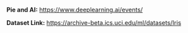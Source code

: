 **Pie and AI:** https://www.deeplearning.ai/events/

**Dataset Link:** https://archive-beta.ics.uci.edu/ml/datasets/Iris

